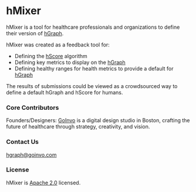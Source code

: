 hMixer
======

hMixer is a tool for healthcare professionals and organizations to define their version of [hGraph](https://github.com/hgraph-os/hGraph).

hMixer was created as a feedback tool for:
- Defining the [hScore](https://github.com/hgraph-os/hScore) algorithm
- Defining key metrics to display on the [hGraph](https://github.com/hgraph-os/hGraph)
- Defining healthy ranges for health metrics to provide a default for [hGraph](https://github.com/hgraph-os/hGraph)

The results of submissions could be viewed as a crowdsourced way to define a default hGraph and hScore for humans.

### Core Contributors ###
Founders/Designers: [GoInvo](http://www.goinvo.com/) is a digital design studio in Boston, crafting the future of healthcare through strategy, creativity, and vision.

### Contact Us ###
[hgraph@goinvo.com](mailto:hgraph@goinvo.com)

### License ###

hMixer is [Apache 2.0](https://github.com/goinvo/hMixer/blob/master/LICENSE) licensed.

